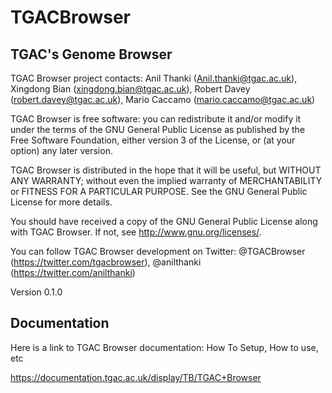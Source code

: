 TGACBrowser
===========

TGAC's Genome Browser
----------------------


TGAC Browser project contacts: Anil Thanki (Anil.thanki@tgac.ac.uk), Xingdong Bian (xingdong.bian@tgac.ac.uk), Robert Davey (robert.davey@tgac.ac.uk), Mario Caccamo (mario.caccamo@tgac.ac.uk)

TGAC Browser is free software: you can redistribute it and/or modify it under the terms of the GNU General Public License as published by the Free Software Foundation, either version 3 of the License, or (at your option) any later version.

TGAC Browser is distributed in the hope that it will be useful, but WITHOUT ANY WARRANTY; without even the implied warranty of MERCHANTABILITY or FITNESS FOR A PARTICULAR PURPOSE. See the GNU General Public License for more details.

You should have received a copy of the GNU General Public License along with TGAC Browser. If not, see http://www.gnu.org/licenses/.

You can follow TGAC Browser development on Twitter: @TGACBrowser (https://twitter.com/tgacbrowser), @anilthanki (https://twitter.com/anilthanki)

Version 0.1.0

Documentation
--------------

Here is a link to TGAC Browser documentation: How To Setup, How to use, etc 

https://documentation.tgac.ac.uk/display/TB/TGAC+Browser



[1]: http://www.tgac.ac.uk/        "TGAC"
[2]: http://www.tgac.ac.uk/tgac-browser/  "TGAC Browser"
[3]: http://maven.apache.org/download.html    "Maven"

